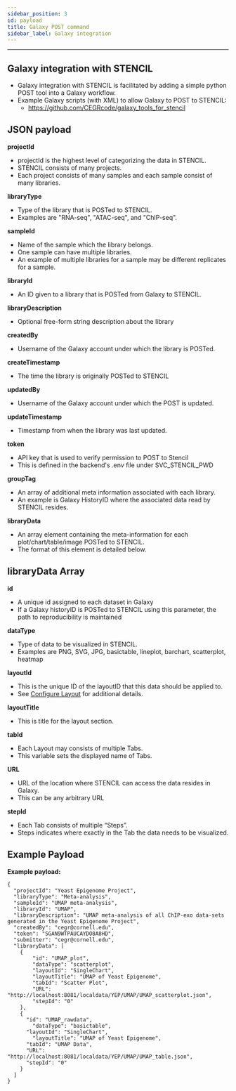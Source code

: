 ```yaml
---
sidebar_position: 3
id: payload
title: Galaxy POST command
sidebar_label: Galaxy integration
---
```


---

## Galaxy integration with STENCIL
 - Galaxy integration with STENCIL is facilitated by adding a simple python POST tool into a Galaxy workflow.
 - Example Galaxy scripts (with XML) to allow Galaxy to POST to STENCIL:
   - https://github.com/CEGRcode/galaxy_tools_for_stencil

## JSON payload

**projectId**
  - projectId is the highest level of categorizing the data in STENCIL.
  - STENCIL consists of many projects.
  - Each project consists of many samples and each sample consist of many libraries.

**libraryType**
  - Type of the library that is POSTed to STENCIL.
  - Examples are "RNA-seq", "ATAC-seq", and "ChIP-seq".

**sampleId**
  - Name of the sample which the library belongs.
  - One sample can have multiple libraries.
  - An example of multiple libraries for a sample may be different replicates for a sample.

**libraryId**
  - An ID given to a library that is POSTed from Galaxy to STENCIL.

**libraryDescription**
 - Optional free-form string description about the library

**createdBy**
 - Username of the Galaxy account under which the library is POSTed.

**createTimestamp**
 - The time the library is originally POSTed to STENCIL

**updatedBy**
 - Username of the Galaxy account under which the POST is updated.

**updateTimestamp**
 - Timestamp from when the library was last updated.

**token**
 - API key that is used to verify permission to POST to Stencil
 - This is defined in the backend's .env file under SVC_STENCIL_PWD

**groupTag**
 - An array of additional meta information associated with each library.
 - An example is Galaxy HistoryID where the associated data read by STENCIL resides.

**libraryData**
 - An array element containing the meta-information for each plot/chart/table/image POSTed to STENCIL.
 - The format of this element is detailed below.

## libraryData Array

**id**
 - A unique id assigned to each dataset in Galaxy
 - If a Galaxy historyID is POSTed to STENCIL using this parameter, the path to reproducibility is maintained

**dataType**
 - Type of data to be visualized in STENCIL.
 - Examples are PNG, SVG, JPG, basictable, lineplot, barchart, scatterplot, heatmap

**layoutId**
 - This is the unique ID of the layoutID that this data should be applied to.
 - See [Configure Layout](configlayout.md) for additional details.

**layoutTitle**
 - This is title for the layout section.

**tabId**
 - Each Layout may consists of multiple Tabs.
 - This variable sets the displayed name of Tabs.

**URL**
 - URL of the location where STENCIL can access the data resides in Galaxy.
 - This can be any arbitrary URL

**stepId**
 - Each Tab consists of multiple “Steps”.
 - Steps indicates where exactly in the Tab the data needs to be visualized.

## Example Payload

**Example payload:**
```
{
  "projectId": "Yeast Epigenome Project",
  "libraryType": "Meta-analysis",
  "sampleId": "UMAP meta-analysis",
  "libraryId": "UMAP",
  "libraryDescription": "UMAP meta-analysis of all ChIP-exo data-sets generated in the Yeast Epigenome Project",
  "createdBy": "cegr@cornell.edu",
  "token": "SGAN9WTPAUCAYDO8A8HD",
  "submitter": "cegr@cornell.edu",
  "libraryData": [
  	{
  		"id": "UMAP_plot",
  		"dataType": "scatterplot",
  		"layoutId": "SingleChart",
  		"layoutTitle": "UMAP of Yeast Epigenome",
  		"tabId": "Scatter Plot",
  		"URL": "http://localhost:8081/localdata/YEP/UMAP/UMAP_scatterplot.json",
  		"stepId": "0"
  	},
  	{
      "id": "UMAP_rawdata",
  		"dataType": "basictable",
      "layoutId": "SingleChart",
  		"layoutTitle": "UMAP of Yeast Epigenome",
      "tabId": "UMAP Data",
      "URL": "http://localhost:8081/localdata/YEP/UMAP/UMAP_table.json",
      "stepId": "0"
    }
  ]
}
```
